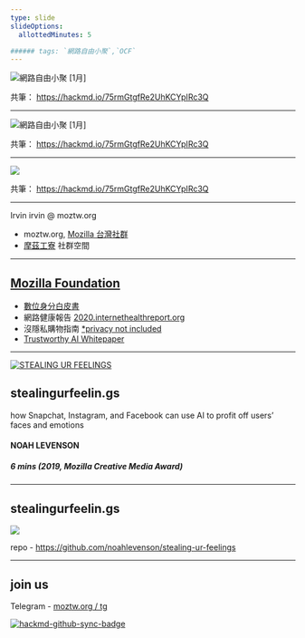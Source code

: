 ```yaml
---
type: slide
slideOptions:
  allottedMinutes: 5

###### tags: `網路自由小聚`,`OCF`
---
```

![網路自由小聚 [1月]](https://i.imgur.com/Bs6uynk.jpg)

共筆： https://hackmd.io/75rmGtgfRe2UhKCYpIRc3Q

---

![網路自由小聚 [1月]](https://i.imgur.com/V9IJmco.jpg)

共筆： https://hackmd.io/75rmGtgfRe2UhKCYpIRc3Q

---

![](https://i.imgur.com/5aFPiwu.jpg)

共筆： https://hackmd.io/75rmGtgfRe2UhKCYpIRc3Q

---

Irvin
irvin @ moztw.org
- moztw.org,  [Mozilla 台灣社群](https://moztw.org)
- [摩茲工寮](https://moztw.space) 社群空間

---

## [Mozilla Foundation](https://wiki.mozilla.org/Foundation)

<!--The internet is a global public resource that must remain open and accessible
-- THE MOZILLA MANIFESTO-->

- [數位身分白皮書](https://medium.com/mozilla-related/digital-id-94d995aaa7e5)
- 網路健康報告 [2020.internethealthreport.org](https://2020.internethealthreport.org)
- 沒隱私購物指南 [*privacy not included](https://foundation.mozilla.org/en/privacynotincluded/)
- [Trustworthy AI Whitepaper](https://foundation.mozilla.org/en/blog/trustworthy-ai-abridged-version/)

---

[![STEALING UR FEELINGS](https://i.imgur.com/Fcw3JZl.gif)](stealingurfeelin.gs)

## stealingurfeelin.gs

how Snapchat, Instagram, and Facebook can use AI to profit off users’ faces and emotions

#### NOAH LEVENSON

##### 6 mins (2019, Mozilla Creative Media Award)

---

## stealingurfeelin.gs

![](https://i.imgur.com/OzoYurW.png)

repo - https://github.com/noahlevenson/stealing-ur-feelings

---

## join us

Telegram - [moztw.org / tg](http://moztw.org/tg)

[![hackmd-github-sync-badge](https://hackmd.io/GgT0RD-bTQ2Fy-XFzclbyw/badge)](https://hackmd.io/GgT0RD-bTQ2Fy-XFzclbyw)

